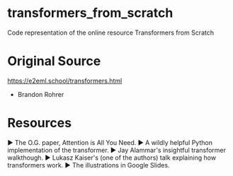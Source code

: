 # transformers_from_scratch
 Code representation of the online resource Transformers from Scratch

# Original Source
https://e2eml.school/transformers.html
- Brandon Rohrer

# Resources
► The O.G. paper, Attention is All You Need.
► A wildly helpful Python implementation of the transformer.
► Jay Alammar's insightful transformer walkthough.
► Lukasz Kaiser's (one of the authors) talk explaining how transformers work.
► The illustrations in Google Slides.